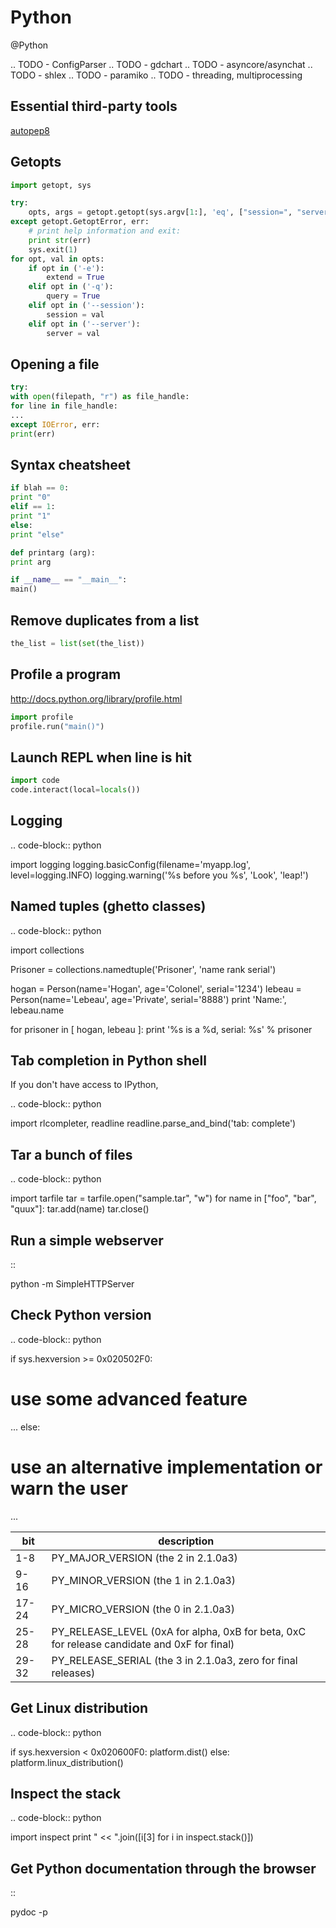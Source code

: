 # Python
@Python

.. TODO - ConfigParser
.. TODO - gdchart
.. TODO - asyncore/asynchat
.. TODO - shlex
.. TODO - paramiko
.. TODO - threading, multiprocessing

Essential third-party tools
---------------------------

[autopep8](http://pypi.python.org/pypi/autopep8)

Getopts
-------

```python
import getopt, sys

try:
    opts, args = getopt.getopt(sys.argv[1:], 'eq', ["session=", "server="])
except getopt.GetoptError, err:
    # print help information and exit:
    print str(err)
    sys.exit(1)
for opt, val in opts:
    if opt in ('-e'):
        extend = True
    elif opt in ('-q'):
        query = True
    elif opt in ('--session'):
        session = val
    elif opt in ('--server'):
        server = val
```

Opening a file
--------------

```python
try:
with open(filepath, "r") as file_handle:
for line in file_handle:
...
except IOError, err:
print(err)
```

Syntax cheatsheet
-----------------

```python
if blah == 0:
print "0"
elif == 1:
print "1"
else:
print "else"

def printarg (arg):
print arg

if __name__ == "__main__":
main()
```

Remove duplicates from a list
-----------------------------

```python
the_list = list(set(the_list))
```

Profile a program
-----------------

<http://docs.python.org/library/profile.html>

```python
import profile
profile.run("main()")
```

Launch REPL when line is hit
----------------------------

```python
import code
code.interact(local=locals())
```

Logging
-------

.. code-block:: python

 import logging
 logging.basicConfig(filename='myapp.log', level=logging.INFO)
 logging.warning('%s before you %s', 'Look', 'leap!')

Named tuples (ghetto classes)
-----------------------------

.. code-block:: python

 import collections
 
 Prisoner = collections.namedtuple('Prisoner', 'name rank serial')
 
 hogan = Person(name='Hogan', age='Colonel', serial='1234')
 lebeau = Person(name='Lebeau', age='Private', serial='8888')
 print 'Name:', lebeau.name
 
 for prisoner in [ hogan, lebeau ]:
 print '%s is a %d, serial: %s' % prisoner


Tab completion in Python shell
------------------------------

If you don't have access to IPython,

.. code-block:: python

 import rlcompleter, readline
 readline.parse_and_bind('tab: complete')

Tar a bunch of files
--------------------


.. code-block:: python

  import tarfile
  tar = tarfile.open("sample.tar", "w")
  for name in ["foo", "bar", "quux"]:
  tar.add(name)
  tar.close()

Run a simple webserver
----------------------


::

 python -m SimpleHTTPServer

Check Python version
--------------------

.. code-block:: python

 if sys.hexversion >= 0x020502F0:
 # use some advanced feature
 ...
 else:
 # use an alternative implementation or warn the user
 ...

| bit   | description                                                                                 |
|-------|---------------------------------------------------------------------------------------------|
| 1-8   | PY_MAJOR_VERSION (the 2 in 2.1.0a3)                                                         |
| 9-16  | PY_MINOR_VERSION (the 1 in 2.1.0a3)                                                         |
| 17-24 | PY_MICRO_VERSION (the 0 in 2.1.0a3)                                                         |
| 25-28 | PY_RELEASE_LEVEL (0xA for alpha, 0xB for beta, 0xC for release candidate and 0xF for final) |
| 29-32 | PY_RELEASE_SERIAL (the 3 in 2.1.0a3, zero for final releases)                               |


Get Linux distribution
----------------------

.. code-block:: python

 if sys.hexversion < 0x020600F0:
 platform.dist()
 else:
 platform.linux_distribution()


Inspect the stack
-----------------

.. code-block:: python
   
 import inspect
 print " << ".join([i[3] for i in inspect.stack()])

Get Python documentation through the browser
--------------------------------------------

::

 pydoc -p <port>

